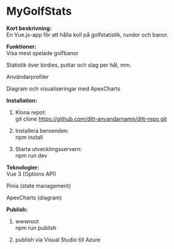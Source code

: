 # MyGolfStats

**Kort beskrivning:**  
En Vue.js-app för att hålla koll på golfstatistik, rundor och banor.


**Funktioner:**  
Visa mest spelade golfbanor  
  
Statistik över birdies, puttar och slag per hål, mm.  
  
Användarprofiler  
  
Diagram och visualiseringar med ApexCharts  
  
  
**Installation:**  
1. Klona repot:  
git clone https://github.com/ditt-anvandarnamn/ditt-repo.git  
  
2. Installera beroenden:  
npm install  
  
3. Starta utvecklingsservern:  
npm run dev  
  
  
**Teknologier:**  
Vue 3 (Options API)  
  
Pinia (state management)  
  
ApexCharts (diagram)  
  
**Publish:**  
1. wwwroot  
npm run publish  
  
2. publish via Visual Studio till Azure  
